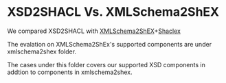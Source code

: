 # XSD2SHACL Vs. XMLSchema2ShEX

We compared XSD2SHACL with [XMLSchema2ShEX](https://github.com/herminiogg/XMLSchema2ShEx/tree/develop)+[Shaclex](https://github.com/weso/shaclex)

The evalation on XMLSchema2ShEx's supported components are under xmlschema2shex folder.

The cases under this folder covers our supported XSD components in addtion to components in xmlschema2shex.